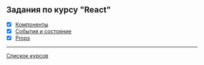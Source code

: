 ## Задания по курсу "React"
- [x] [Компоненты](https://github.com/TomSG03/ra-component-func)
- [x] [События и состояние](https://github.com/TomSG03/ra-events-state-filter)
- [x] [Props](https://github.com/TomSG03/ra-props-films)

---
[Спискок курсов](https://github.com/TomSG03/Training-in-Netology)
